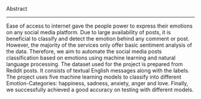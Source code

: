 Abstract
<hr>

Ease of access to internet gave the people power to express their emotions on any social media platform. Due to large availability of posts, it is beneficial to classify and detect the emotion behind any comment or post. However, the majority of the services only offer basic sentiment analysis of the data. Therefore, we aim to automate the social media posts classification based on emotions using machine learning and natural language processing. The dataset used for the project is prepared from Reddit posts. It consists of textual English messages along with the labels. The project uses five machine learning models to classify into different Emotion-Categories: happiness, sadness, anxiety, anger and love. Finally, we successfully achieved a good accuracy on testing with different models.
